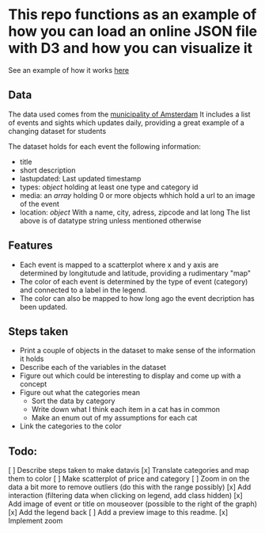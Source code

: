 # This repo functions as an example of how you can load an online JSON file with D3 and how you can visualize it

See an example of how it works [here](https://razpudding.github.io/fed3-d3events/index.html)

## Data
The data used comes from the [municipality of Amsterdam](https://data.amsterdam.nl/#?dte=catalogus%2Fapi%2F3%2Faction%2Fpackage_show%3Fid%3Dd7a4c93c-0d7f-4d39-82d4-5f50eaffa624&dtfs=T&dsf=res_format::JSON&mpb=topografie&mpz=11&mpv=52.3731081:4.8932945)
It includes a list of events and sights which updates
 daily, providing a great example of a changing dataset
  for students

The dataset holds for each event the following information:
* title 
* short description
* lastupdated: Last updated timestamp
* types: _object_ holding at least one type and category id
* media: an _array_ holding 0 or more objects whhich hold
a url to an image of the event
* location: _object_ With a name, city, adress, zipcode and lat long
The list above is of datatype string unless mentioned otherwise

## Features
- Each event is mapped to a scatterplot where x and y axis are determined by longitutude and latitude, providing a rudimentary "map"
- The color of each event is determined by the type of event (category) and connected to a label in the legend.
- The color can also be mapped to how long ago the event decription has been updated.

## Steps taken
* Print a couple of objects in the dataset to make sense of the information it holds
* Describe each of the variables in the dataset
* Figure out which could be interesting to display and come up with a concept
* Figure out what the categories mean
    - Sort the data by category
    - Write down what I think each item in a cat has in common
    - Make an enum out of my assumptions for each cat
* Link the categories to the color

## Todo:
[ ] Describe steps taken to make datavis
[x] Translate categories and map them to color
[ ] Make scatterplot of price and category
[ ] Zoom in on the data a bit more to remove outliers (do this with the range possibly)
[x] Add interaction (filtering data when clicking on legend, add class hidden)
[x] Add image of event or title on mouseover (possible to the right of the graph)
[x] Add the legend back
[ ] Add a preview image to this readme.
[x] Implement zoom
